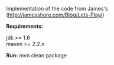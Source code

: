 Implementation of the code from James's (http://jamesshore.com/Blog/Lets-Play/)

**Requirements:**

jdk >= 1.6  
maven >= 2.2.x  

**Run:**
    mvn clean package

